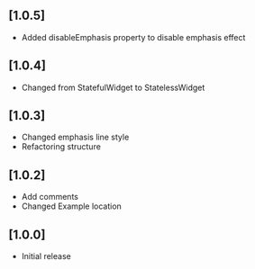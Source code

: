 ## [1.0.5] 
* Added disableEmphasis property to disable emphasis effect

## [1.0.4] 
* Changed from StatefulWidget to StatelessWidget

## [1.0.3] 
* Changed emphasis line style
* Refactoring structure

## [1.0.2] 
* Add comments
* Changed Example location

## [1.0.0] 
* Initial release
